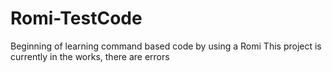 # Romi-TestCode
Beginning of learning command based code by using a Romi
This project is currently in the works, there are errors
